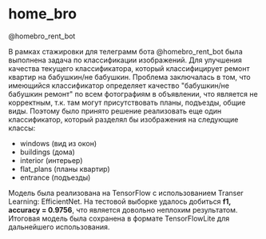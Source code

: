# home_bro
@homebro_rent_bot

<p>В рамках стажировки для телеграмм бота @homebro_rent_bot была выполнена задача по классификации изображений. Для улучшения качества текущего классификатора, который классифицирует ремонт квартир на бабушкин/не бабушкин. Проблема заключалась в том, что имеющийся классификатор определяет качество "бабушкин/не бабушкин ремонт" по всем фотографиям в объявлении, что является не корректным, т.к. там могут присутствовать планы, подъезды, общие виды. Поэтому было принято решение реализовать еще один классификатор, который разделял бы изображения на следующие классы:</p>

<ul>
<li>windows (вид из окон)</li>
<li>buildings (дома)</li>
<li>interior (интерьер)</li>
<li>flat_plans (планы квартир)</li>
<li>entrance (подъезды)</li>
</ul>

<p>Модель была реализована на TensorFlow с использованием Transer Learning: EfficientNet. На тестовой выборке удалось добиться <b>f1, accuracy = 0.9756</b>, что является довольно неплохим результатом. Итоговая модель была сохранена в формате TensorFlowLite для дальнейшего использования.</p>
